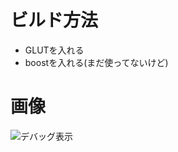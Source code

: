 # ビルド方法

- GLUTを入れる
- boostを入れる(まだ使ってないけど)

# 画像

![デバッグ表示](raw/master/etc/ss/debug-wire-normal.png)